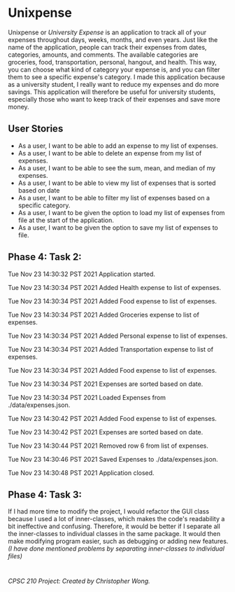 # Unixpense
Unixpense or *University Expense* is an application to track all of your expenses throughout days, weeks, months, and
even years. Just like the name of the application, people can track their expenses from dates, categories, amounts, and
comments. The available categories are groceries, food, transportation, personal, hangout, and health. This way, you
can choose what kind of category your expense is, and you can filter them to see a specific expense's category. I made
this application because as a university student, I really want to reduce my expenses and do more savings. This 
application will therefore be useful for university students, especially those who want to keep track of their 
expenses and save more money.

## User Stories
- As a user, I want to be able to add an expense to my list of expenses.
- As a user, I want to be able to delete an expense from my list of expenses.
- As a user, I want to be able to see the sum, mean, and median of my expenses.
- As a user, I want to be able to view my list of expenses that is sorted based on date
- As a user, I want to be able to filter my list of expenses based on a specific category.
- As a user, I want to be given the option to load my list of expenses from file at the start of the application.
- As a user, I want to be given the option to save my list of expenses to file.

## Phase 4: Task 2:
Tue Nov 23 14:30:32 PST 2021
Application started.

Tue Nov 23 14:30:34 PST 2021
Added Health expense to list of expenses.

Tue Nov 23 14:30:34 PST 2021
Added Food expense to list of expenses.

Tue Nov 23 14:30:34 PST 2021
Added Groceries expense to list of expenses.

Tue Nov 23 14:30:34 PST 2021
Added Personal expense to list of expenses.

Tue Nov 23 14:30:34 PST 2021
Added Transportation expense to list of expenses.

Tue Nov 23 14:30:34 PST 2021
Added Food expense to list of expenses.

Tue Nov 23 14:30:34 PST 2021
Expenses are sorted based on date.

Tue Nov 23 14:30:34 PST 2021
Loaded Expenses from ./data/expenses.json.

Tue Nov 23 14:30:42 PST 2021
Added Food expense to list of expenses.

Tue Nov 23 14:30:42 PST 2021
Expenses are sorted based on date.

Tue Nov 23 14:30:44 PST 2021
Removed row 6 from list of expenses.

Tue Nov 23 14:30:46 PST 2021
Saved Expenses to ./data/expenses.json.

Tue Nov 23 14:30:48 PST 2021
Application closed.

## Phase 4: Task 3:
If I had more time to modify the project, I would refactor the GUI class because I used a lot of inner-classes, which makes
the code's readability a bit ineffective and confusing. Therefore, it would be better if I separate all the inner-classes
to individual classes in the same package. It would then make modifying program easier, such as debugging or adding new features.
*(I have done mentioned problems by separating inner-classes to individual files)*

#
*CPSC 210 Project: Created by Christopher Wong.*

